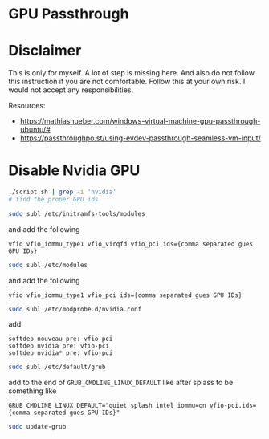 # GPU Passthrough

# Disclaimer
This is only for myself. A lot of step is missing here. And also do not follow this
instruction if you are not comfortable. Follow this at your own risk. I would
not accept any responsibilities.

Resources:
- https://mathiashueber.com/windows-virtual-machine-gpu-passthrough-ubuntu/#
- https://passthroughpo.st/using-evdev-passthrough-seamless-vm-input/

# Disable Nvidia GPU
```bash
./script.sh | grep -i 'nvidia'
# find the proper GPU ids
```
```bash
sudo subl /etc/initramfs-tools/modules 
```
and add the following
```
vfio vfio_iommu_type1 vfio_virqfd vfio_pci ids={comma separated gues GPU IDs}
```

```bash
sudo subl /etc/modules
```
and add the following
```
vfio vfio_iommu_type1 vfio_pci ids={comma separated gues GPU IDs}
```



```bash
sudo subl /etc/modprobe.d/nvidia.conf
```
add
```
softdep nouveau pre: vfio-pci 
softdep nvidia pre: vfio-pci 
softdep nvidia* pre: vfio-pci
```

```bash
sudo subl /etc/default/grub
```
add to the end of `GRUB_CMDLINE_LINUX_DEFAULT` like after splass to be something like
```
GRUB_CMDLINE_LINUX_DEFAULT="quiet splash intel_iommu=on vfio-pci.ids={comma separated gues GPU IDs}"
```
```bash
sudo update-grub
```
